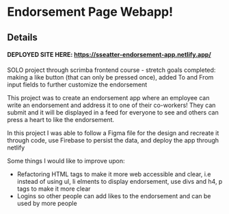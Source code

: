# Endorsement Page Webapp! 

## Details

#### DEPLOYED SITE HERE: https://sseatter-endorsement-app.netlify.app/ 
<p> SOLO project through scrimba frontend course - stretch goals completed: making a like button (that can only be pressed once), added To and From input fields to further customize the endorsement</p>

<p>This project was to create an endorsement app where an employee can write an endorsement and address it to one of their co-workers! They can submit and it will be displayed in a feed for everyone to see and others can press a heart to like the endorsement. </p>

<p>In this project I was able to follow a Figma file for the design and recreate it through code, use Firebase to persist the data, and deploy the app through netlify</p>

<p>Some things I would like to improve upon:</p>
<ul>
  <li>Refactoring HTML tags to make it more web accessible and clear, i.e instead of using ul, li elments to display endorsement, use divs and h4, p tags to make it more clear</li>
  <li>Logins so other people can add likes to the endorsement and can be used by more people</li>
</ul>
